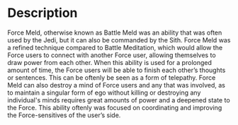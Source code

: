 # Description

Force Meld, otherwise known as Battle Meld was an ability that was often used by the Jedi, but it can also be commanded by the Sith.
Force Meld was a refined technique compared to Battle Meditation, which would allow the Force users to connect with another Force user, allowing themselves to draw power from each other.
When this ability is used for a prolonged amount of time, the Force users will be able to finish each other’s thoughts or sentences.
This can be oftenly be seen as a form of telepathy.
Force Meld can also destroy a mind of Force users and any that was involved, as to maintain a singular form of ego without killing or destroying any individual's minds requires great amounts of power and a deepened state to the Force.
This ability oftenly was focused on coordinating and improving the Force-sensitives of the user’s side.
